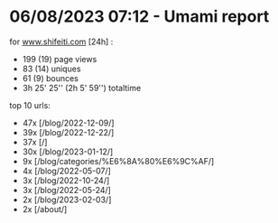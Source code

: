 # 06/08/2023 07:12 - Umami report
for www.shifeiti.com [24h] :

 - 199 (19) page views
 - 83 (14) uniques
 - 61 (9) bounces
 - 3h 25' 25'' (2h 5' 59'') totaltime


top 10 urls:
 - 47x [/blog/2022-12-09/]
 - 39x [/blog/2022-12-22/]
 - 37x [/]
 - 30x [/blog/2023-01-12/]
 - 9x [/blog/categories/%E6%8A%80%E6%9C%AF/]
 - 4x [/blog/2022-05-07/]
 - 3x [/blog/2022-10-24/]
 - 3x [/blog/2022-05-24/]
 - 2x [/blog/2023-02-03/]
 - 2x [/about/]


